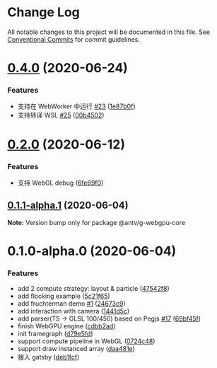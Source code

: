 # Change Log

All notable changes to this project will be documented in this file.
See [Conventional Commits](https://conventionalcommits.org) for commit guidelines.

# [0.4.0](https://github.com/xiaoiver/GWebGPUEngine/compare/v0.3.0...v0.4.0) (2020-06-24)


### Features

* 支持在 WebWorker 中运行 [#23](https://github.com/xiaoiver/GWebGPUEngine/issues/23) ([1e87b0f](https://github.com/xiaoiver/GWebGPUEngine/commit/1e87b0f0702a9082c8cdfba834532f23dd72700c))
* 支持转译 WSL [#25](https://github.com/xiaoiver/GWebGPUEngine/issues/25) ([00b4502](https://github.com/xiaoiver/GWebGPUEngine/commit/00b4502b70ca085b38988756caf3e33936d3a732))





# [0.2.0](https://github.com/xiaoiver/GWebGPUEngine/compare/v0.1.2...v0.2.0) (2020-06-12)


### Features

* 支持 WebGL debug ([6fe69f0](https://github.com/xiaoiver/GWebGPUEngine/commit/6fe69f032d92b3871e8f2aa2478d8c9384502c6d))





## [0.1.1-alpha.1](https://github.com/xiaoiver/GWebGPUEngine/compare/v0.1.0-alpha.0...v0.1.1-alpha.1) (2020-06-04)

**Note:** Version bump only for package @antv/g-webgpu-core





# 0.1.0-alpha.0 (2020-06-04)


### Features

* add 2 compute strategy: layout & particle ([47542f8](https://github.com/xiaoiver/GWebGPUEngine/commit/47542f8a8cd60543b9912bd4f739678465416178))
* add flocking example ([5c21f65](https://github.com/xiaoiver/GWebGPUEngine/commit/5c21f65d4477d41314e983e80ccbaa8bc2cd42dd))
* add fruchterman demo [#1](https://github.com/xiaoiver/GWebGPUEngine/issues/1) ([24673c9](https://github.com/xiaoiver/GWebGPUEngine/commit/24673c911cb70535b05627c002b0d54a356b4ba0))
* add interaction with camera ([1441d5c](https://github.com/xiaoiver/GWebGPUEngine/commit/1441d5cf8712503bf9a121ac5e5ed92021f7da38))
* add parser(TS -> GLSL 100/450) based on Pegjs [#17](https://github.com/xiaoiver/GWebGPUEngine/issues/17) ([69bf45f](https://github.com/xiaoiver/GWebGPUEngine/commit/69bf45f1fb41c1c6c6d1dfec4b60f8a4cb9fecef))
* finish WebGPU engine ([cdbb2ad](https://github.com/xiaoiver/GWebGPUEngine/commit/cdbb2ad5a15e0cf9038b794bb1320033f0a2ff03))
* init framegraph ([d79e5fd](https://github.com/xiaoiver/GWebGPUEngine/commit/d79e5fdf9a64a9795ab31bc22b74551d2e7c5e8e))
* support compute pipeline in WebGL ([0724c48](https://github.com/xiaoiver/GWebGPUEngine/commit/0724c488d948f650f8d34da3cfa7ba38067aae3a))
* support draw instanced array ([daa481e](https://github.com/xiaoiver/GWebGPUEngine/commit/daa481e7c0b0de272fbfb237917815735aaf9eee))
* 接入 gatsby ([deb1fcf](https://github.com/xiaoiver/GWebGPUEngine/commit/deb1fcfe87eeacc02d38c34a68e3096c32d29cc8))
